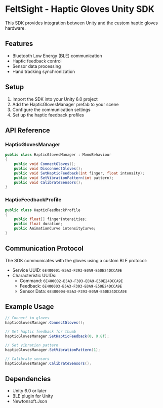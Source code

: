 # FeltSight - Haptic Gloves Unity SDK

This SDK provides integration between Unity and the custom haptic gloves hardware.

## Features
- Bluetooth Low Energy (BLE) communication
- Haptic feedback control
- Sensor data processing
- Hand tracking synchronization

## Setup

1. Import the SDK into your Unity 6.0 project
2. Add the HapticGlovesManager prefab to your scene
3. Configure the communication settings
4. Set up the haptic feedback profiles

## API Reference

### HapticGlovesManager
```csharp
public class HapticGlovesManager : MonoBehaviour
{
    public void ConnectGloves();
    public void DisconnectGloves();
    public void SetHapticFeedback(int finger, float intensity);
    public void SetVibrationPattern(int pattern);
    public void CalibrateSensors();
}
```

### HapticFeedbackProfile
```csharp
public class HapticFeedbackProfile
{
    public float[] fingerIntensities;
    public float duration;
    public AnimationCurve intensityCurve;
}
```

## Communication Protocol

The SDK communicates with the gloves using a custom BLE protocol:

- Service UUID: `6E400001-B5A3-F393-E0A9-E50E24DCCA9E`
- Characteristic UUIDs:
  - Command: `6E400002-B5A3-F393-E0A9-E50E24DCCA9E`
  - Feedback: `6E400003-B5A3-F393-E0A9-E50E24DCCA9E`
  - Sensor Data: `6E400004-B5A3-F393-E0A9-E50E24DCCA9E`

## Example Usage

```csharp
// Connect to gloves
hapticGlovesManager.ConnectGloves();

// Set haptic feedback for thumb
hapticGlovesManager.SetHapticFeedback(0, 0.8f);

// Set vibration pattern
hapticGlovesManager.SetVibrationPattern(1);

// Calibrate sensors
hapticGlovesManager.CalibrateSensors();
```

## Dependencies
- Unity 6.0 or later
- BLE plugin for Unity
- Newtonsoft.Json 